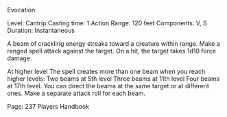 Evocation

Level: Cantrip
Casting time: 1 Action
Range: 120 feet
Components: V, S
Duration: Instantaneous

A beam of crackling energy streaks toward a creature within range.
Make a ranged spell attack against the target.
On a hit, the target takes 1d10 force damage. 

At higher level
The spell creates more than one beam when you reach higher levels:
Two beams at 5th level
Three beams at 11th level
Four beams at 17th level.
You can direct the beams at the same target or at different ones. Make a separate attack roll for each beam.

Page: 237 Players Handbook
